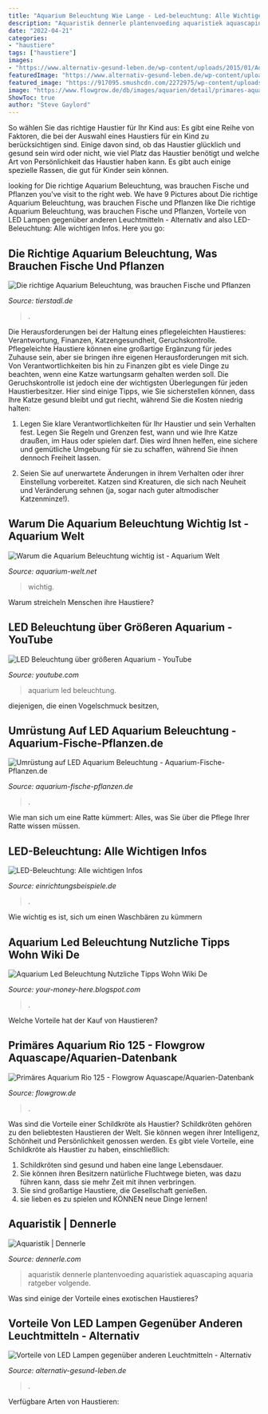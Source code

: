 ```yaml
---
title: "Aquarium Beleuchtung Wie Lange - Led-beleuchtung: Alle Wichtigen Infos"
description: "Aquaristik dennerle plantenvoeding aquaristiek aquascaping aquaria ratgeber volgende"
date: "2022-04-21"
categories:
- "haustiere"
tags: ["haustiere"]
images:
- "https://www.alternativ-gesund-leben.de/wp-content/uploads/2015/01/Aquarium-unter-LED.jpg"
featuredImage: "https://www.alternativ-gesund-leben.de/wp-content/uploads/2015/01/Aquarium-unter-LED.jpg"
featured_image: "https://917095.smushcdn.com/2272975/wp-content/uploads/2019/09/facade-4320830_1280.jpg?lossy=1&amp;strip=1&amp;webp=1"
image: "https://www.flowgrow.de/db/images/aquarien/detail/primares-aquarium-rio-125-55574db14e9b2.jpg"
ShowToc: true
author: "Steve Gaylord"
---
```



So wählen Sie das richtige Haustier für Ihr Kind aus:
Es gibt eine Reihe von Faktoren, die bei der Auswahl eines Haustiers für ein Kind zu berücksichtigen sind. Einige davon sind, ob das Haustier glücklich und gesund sein wird oder nicht, wie viel Platz das Haustier benötigt und welche Art von Persönlichkeit das Haustier haben kann. Es gibt auch einige spezielle Rassen, die gut für Kinder sein können.

	

		
looking for Die richtige Aquarium Beleuchtung, was brauchen Fische und Pflanzen you've visit to the right web. We have 9 Pictures about Die richtige Aquarium Beleuchtung, was brauchen Fische und Pflanzen like Die richtige Aquarium Beleuchtung, was brauchen Fische und Pflanzen, Vorteile von LED Lampen gegenüber anderen Leuchtmitteln - Alternativ and also LED-Beleuchtung: Alle wichtigen Infos. Here you go:
		
    
## Die Richtige Aquarium Beleuchtung, Was Brauchen Fische Und Pflanzen

<img loading=lazy src="https://www.tierstadl.de/upload/images/blog/aquarium-beleuchtung.jpg" onerror="this.onerror=null;this.src='https://tse4.mm.bing.net/th?id=OIP.-ujNZvg182vo0KaqpRHrNAHaFP&amp;pid=15.1';" alt="Die richtige Aquarium Beleuchtung, was brauchen Fische und Pflanzen">

_Source: tierstadl.de_

>. 

	

Die Herausforderungen bei der Haltung eines pflegeleichten Haustieres: Verantwortung, Finanzen, Katzengesundheit, Geruchskontrolle.
Pflegeleichte Haustiere können eine großartige Ergänzung für jedes Zuhause sein, aber sie bringen ihre eigenen Herausforderungen mit sich. Von Verantwortlichkeiten bis hin zu Finanzen gibt es viele Dinge zu beachten, wenn eine Katze wartungsarm gehalten werden soll. Die Geruchskontrolle ist jedoch eine der wichtigsten Überlegungen für jeden Haustierbesitzer. Hier sind einige Tipps, wie Sie sicherstellen können, dass Ihre Katze gesund bleibt und gut riecht, während Sie die Kosten niedrig halten:
1. Legen Sie klare Verantwortlichkeiten für Ihr Haustier und sein Verhalten fest. Legen Sie Regeln und Grenzen fest, wann und wie Ihre Katze draußen, im Haus oder spielen darf. Dies wird Ihnen helfen, eine sichere und gemütliche Umgebung für sie zu schaffen, während Sie ihnen dennoch Freiheit lassen.

2. Seien Sie auf unerwartete Änderungen in ihrem Verhalten oder ihrer Einstellung vorbereitet. Katzen sind Kreaturen, die sich nach Neuheit und Veränderung sehnen (ja, sogar nach guter altmodischer Katzenminze!).

    
## Warum Die Aquarium Beleuchtung Wichtig Ist - Aquarium Welt

<img loading=lazy src="https://917095.smushcdn.com/2272975/wp-content/uploads/2019/09/facade-4320830_1280.jpg?lossy=1&amp;strip=1&amp;webp=1" onerror="this.onerror=null;this.src='https://tse1.mm.bing.net/th?id=OIP.6JpIzNQGJOPe5h3Hzk13IAHaFQ&amp;pid=15.1';" alt="Warum die Aquarium Beleuchtung wichtig ist - Aquarium Welt">

_Source: aquarium-welt.net_

>wichtig. 

	

Warum streicheln Menschen ihre Haustiere?

    
## LED Beleuchtung über Größeren Aquarium - YouTube

<img loading=lazy src="http://i.ytimg.com/vi/xmJuD2Xdon4/maxresdefault.jpg" onerror="this.onerror=null;this.src='https://tse4.mm.bing.net/th?id=OIP.088AOaI3SqY4EXPQi-MCjQHaEK&amp;pid=15.1';" alt="LED Beleuchtung über größeren Aquarium - YouTube">

_Source: youtube.com_

>aquarium led beleuchtung. 

	

diejenigen, die einen Vogelschmuck besitzen,

    
## Umrüstung Auf LED Aquarium Beleuchtung - Aquarium-Fische-Pflanzen.de

<img loading=lazy src="https://aquarium-fische-pflanzen.de/wp-content/uploads/complianz/placeholders/youtubeKGHUldf-M0M-maxresdefault.jpg" onerror="this.onerror=null;this.src='https://tse1.mm.bing.net/th?id=OIP.uvNp7nYdCwwcKtMWXQuGcAHaEK&amp;pid=15.1';" alt="Umrüstung auf LED Aquarium Beleuchtung - Aquarium-Fische-Pflanzen.de">

_Source: aquarium-fische-pflanzen.de_

>. 

	

Wie man sich um eine Ratte kümmert: Alles, was Sie über die Pflege Ihrer Ratte wissen müssen.

    
## LED-Beleuchtung: Alle Wichtigen Infos

<img loading=lazy src="https://www.einrichtungsbeispiele.de/16to9/w1920/images_31084/aquarium-einrichten-mit-rechte-seite--jetzt-mit-led-beleuchtung__7c78b79ef238558b85e641e5ac763a29.jpg" onerror="this.onerror=null;this.src='https://tse3.mm.bing.net/th?id=OIP.H-Cyp7vc3UOFyoeJ6AFimQHaEK&amp;pid=15.1';" alt="LED-Beleuchtung: Alle wichtigen Infos">

_Source: einrichtungsbeispiele.de_

>. 

	

Wie wichtig es ist, sich um einen Waschbären zu kümmern

    
## Aquarium Led Beleuchtung Nutzliche Tipps Wohn Wiki De

<img loading=lazy src="https://www.wohn-wiki.de/wp-content/uploads/2019/02/Aquarium-LED-Beleuchtung.jpg" onerror="this.onerror=null;this.src='https://tse2.mm.bing.net/th?id=OIP.rxYrxWMgp31WmewlUeuQeAHaEb&amp;pid=15.1';" alt="Aquarium Led Beleuchtung Nutzliche Tipps Wohn Wiki De">

_Source: your-money-here.blogspot.com_

>. 

	

Welche Vorteile hat der Kauf von Haustieren?

    
## Primäres Aquarium Rio 125 - Flowgrow Aquascape/Aquarien-Datenbank

<img loading=lazy src="https://www.flowgrow.de/db/images/aquarien/detail/primares-aquarium-rio-125-55574db14e9b2.jpg" onerror="this.onerror=null;this.src='https://tse1.mm.bing.net/th?id=OIP.ijblXhJiLunUD3lkRcD5CwHaE8&amp;pid=15.1';" alt="Primäres Aquarium Rio 125 - Flowgrow Aquascape/Aquarien-Datenbank">

_Source: flowgrow.de_

>. 

	

Was sind die Vorteile einer Schildkröte als Haustier?
Schildkröten gehören zu den beliebtesten Haustieren der Welt. Sie können wegen ihrer Intelligenz, Schönheit und Persönlichkeit genossen werden. Es gibt viele Vorteile, eine Schildkröte als Haustier zu haben, einschließlich:
1) Schildkröten sind gesund und haben eine lange Lebensdauer.
2) Sie können ihren Besitzern natürliche Fluchtwege bieten, was dazu führen kann, dass sie mehr Zeit mit ihnen verbringen.
3) Sie sind großartige Haustiere, die Gesellschaft genießen.
4) sie lieben es zu spielen und KÖNNEN neue Dinge lernen!

    
## Aquaristik | Dennerle

<img loading=lazy src="https://dennerle.com/sites/default/files/uploads/public/header_aquaristik.jpg" onerror="this.onerror=null;this.src='https://tse3.mm.bing.net/th?id=OIP.5vQxSS8g8R3slc-E2TgBnQHaC2&amp;pid=15.1';" alt="Aquaristik | Dennerle">

_Source: dennerle.com_

>aquaristik dennerle plantenvoeding aquaristiek aquascaping aquaria ratgeber volgende. 

	

Was sind einige der Vorteile eines exotischen Haustieres?

    
## Vorteile Von LED Lampen Gegenüber Anderen Leuchtmitteln - Alternativ

<img loading=lazy src="https://www.alternativ-gesund-leben.de/wp-content/uploads/2015/01/Aquarium-unter-LED.jpg" onerror="this.onerror=null;this.src='https://tse3.mm.bing.net/th?id=OIP.5JLJ50GYRMJpf0Mcp_zWXwHaFj&amp;pid=15.1';" alt="Vorteile von LED Lampen gegenüber anderen Leuchtmitteln - Alternativ">

_Source: alternativ-gesund-leben.de_

>. 

	

Verfügbare Arten von Haustieren:

